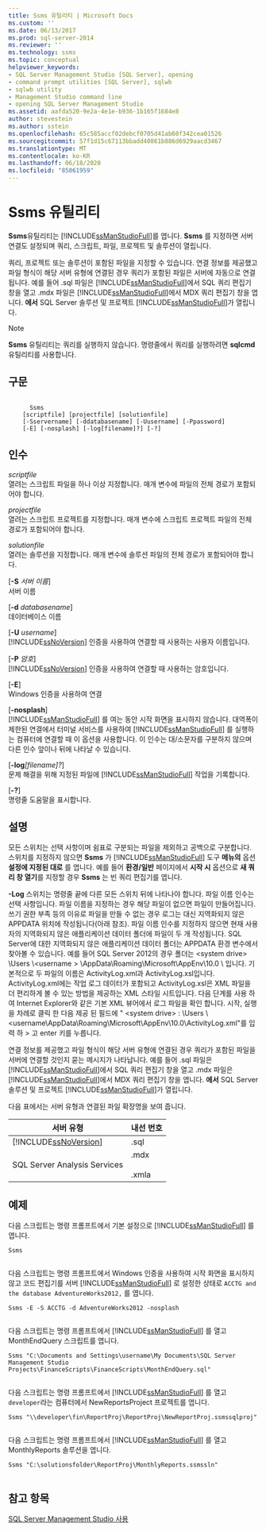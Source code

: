 ```yaml
---
title: Ssms 유틸리티 | Microsoft Docs
ms.custom: ''
ms.date: 06/13/2017
ms.prod: sql-server-2014
ms.reviewer: ''
ms.technology: ssms
ms.topic: conceptual
helpviewer_keywords:
- SQL Server Management Studio [SQL Server], opening
- command prompt utilities [SQL Server], sqlwb
- sqlwb utility
- Management Studio command line
- opening SQL Server Management Studio
ms.assetid: aafda520-9e2a-4e1e-b936-1b165f1684e8
author: stevestein
ms.author: sstein
ms.openlocfilehash: 65c585accf02debcf0705d41ab60f342cea01526
ms.sourcegitcommit: 57f1d15c67113bbadd40861b886d6929aacd3467
ms.translationtype: MT
ms.contentlocale: ko-KR
ms.lasthandoff: 06/18/2020
ms.locfileid: "85061959"
---
```

# <a name="ssms-utility"></a>Ssms 유틸리티
  **Ssms**유틸리티는 [!INCLUDE[ssManStudioFull](../includes/ssmanstudiofull-md.md)]를 엽니다. **Ssms** 를 지정하면 서버 연결도 설정되며 쿼리, 스크립트, 파일, 프로젝트 및 솔루션이 열립니다.  
  
 쿼리, 프로젝트 또는 솔루션이 포함된 파일을 지정할 수 있습니다. 연결 정보를 제공했고 파일 형식이 해당 서버 유형에 연결된 경우 쿼리가 포함된 파일은 서버에 자동으로 연결됩니다. 예를 들어 .sql 파일은 [!INCLUDE[ssManStudioFull](../includes/ssmanstudiofull-md.md)]에서 SQL 쿼리 편집기 창을 열고 .mdx 파일은 [!INCLUDE[ssManStudioFull](../includes/ssmanstudiofull-md.md)]에서 MDX 쿼리 편집기 창을 엽니다. **에서** SQL Server 솔루션 및 프로젝트 [!INCLUDE[ssManStudioFull](../includes/ssmanstudiofull-md.md)]가 열립니다.  
  
> [!NOTE]  
>  **Ssms** 유틸리티는 쿼리를 실행하지 않습니다. 명령줄에서 쿼리를 실행하려면 **sqlcmd** 유틸리티를 사용합니다.  
  
## <a name="syntax"></a>구문  
  
```  
  
      Ssms  
    [scriptfile] [projectfile] [solutionfile]  
    [-Sservername] [-ddatabasename] [-Uusername] [-Ppassword]   
    [-E] [-nosplash] [-log[filename]?] [-?]  
```  
  
## <a name="arguments"></a>인수  
 *scriptfile*  
 열려는 스크립트 파일을 하나 이상 지정합니다. 매개 변수에 파일의 전체 경로가 포함되어야 합니다.  
  
 *projectfile*  
 열려는 스크립트 프로젝트를 지정합니다. 매개 변수에 스크립트 프로젝트 파일의 전체 경로가 포함되어야 합니다.  
  
 *solutionfile*  
 열려는 솔루션을 지정합니다. 매개 변수에 솔루션 파일의 전체 경로가 포함되어야 합니다.  
  
 [**-S** _서버 이름_]  
 서버 이름  
  
 [**-d** _databasename_]  
 데이터베이스 이름  
  
 [**-U** _username_]  
 [!INCLUDE[ssNoVersion](../includes/ssnoversion-md.md)] 인증을 사용하여 연결할 때 사용하는 사용자 이름입니다.  
  
 [**-P** _암호_]  
 [!INCLUDE[ssNoVersion](../includes/ssnoversion-md.md)] 인증을 사용하여 연결할 때 사용하는 암호입니다.  
  
 [**-E**]  
 Windows 인증을 사용하여 연결  
  
 [**-nosplash**]  
 [!INCLUDE[ssManStudioFull](../includes/ssmanstudiofull-md.md)] 를 여는 동안 시작 화면을 표시하지 않습니다. 대역폭이 제한된 연결에서 터미널 서비스를 사용하여 [!INCLUDE[ssManStudioFull](../includes/ssmanstudiofull-md.md)] 를 실행하는 컴퓨터에 연결할 때 이 옵션을 사용합니다. 이 인수는 대/소문자를 구분하지 않으며 다른 인수 앞이나 뒤에 나타날 수 있습니다.  
  
 [**-log**_[filename]?_]  
 문제 해결을 위해 지정된 파일에 [!INCLUDE[ssManStudioFull](../includes/ssmanstudiofull-md.md)] 작업을 기록합니다.  
  
 [**-?**]  
 명령줄 도움말을 표시합니다.  
  
## <a name="remarks"></a>설명  
 모든 스위치는 선택 사항이며 쉼표로 구분되는 파일을 제외하고 공백으로 구분합니다. 스위치를 지정하지 않으면 **Ssms** 가 [!INCLUDE[ssManStudioFull](../includes/ssmanstudiofull-md.md)] 도구 **메뉴의** 옵션 **설정에 지정된 대로** 를 엽니다. 예를 들어 **환경/일반** 페이지에서 **시작 시** 옵션으로 **새 쿼리 창 열기**를 지정할 경우 **Ssms** 는 빈 쿼리 편집기를 엽니다.  
  
 **-Log** 스위치는 명령줄 끝에 다른 모든 스위치 뒤에 나타나야 합니다. 파일 이름 인수는 선택 사항입니다. 파일 이름을 지정하는 경우 해당 파일이 없으면 파일이 만들어집니다. 쓰기 권한 부족 등의 이유로 파일을 만들 수 없는 경우 로그는 대신 지역화되지 않은 APPDATA 위치에 작성됩니다(아래 참조). 파일 이름 인수를 지정하지 않으면 현재 사용자의 지역화되지 않은 애플리케이션 데이터 폴더에 파일이 두 개 작성됩니다. SQL Server에 대한 지역화되지 않은 애플리케이션 데이터 폴더는 APPDATA 환경 변수에서 찾아볼 수 있습니다. 예를 들어 SQL Server 2012의 경우 폴더는 \<system drive> \Users \\<username \> \AppData\Roaming\Microsoft\AppEnv\10.0 \\ 입니다. 기본적으로 두 파일의 이름은 ActivityLog.xml과 ActivityLog.xsl입니다. ActivityLog.xml에는 작업 로그 데이터가 포함되고 ActivityLog.xsl은 XML 파일을 더 편리하게 볼 수 있는 방법을 제공하는 XML 스타일 시트입니다. 다음 단계를 사용 하 여 Internet Explorer와 같은 기본 XML 뷰어에서 로그 파일을 확인 합니다. 시작, 실행을 차례로 클릭 한 다음 제공 된 필드에 " \<system drive> : \Users \\<username\AppData\Roaming\Microsoft\AppEnv\10.0\ActivityLog.xml"를 입력 하 \> 고 enter 키를 누릅니다.  
  
 연결 정보를 제공했고 파일 형식이 해당 서버 유형에 연결된 경우 쿼리가 포함된 파일을 서버에 연결할 것인지 묻는 메시지가 나타납니다. 예를 들어 .sql 파일은 [!INCLUDE[ssManStudioFull](../includes/ssmanstudiofull-md.md)]에서 SQL 쿼리 편집기 창을 열고 .mdx 파일은 [!INCLUDE[ssManStudioFull](../includes/ssmanstudiofull-md.md)]에서 MDX 쿼리 편집기 창을 엽니다. **에서** SQL Server 솔루션 및 프로젝트 [!INCLUDE[ssManStudioFull](../includes/ssmanstudiofull-md.md)]가 열립니다.  
  
 다음 표에서는 서버 유형과 연결된 파일 확장명을 보여 줍니다.  
  
|서버 유형|내선 번호|  
|-----------------|---------------|  
|[!INCLUDE[ssNoVersion](../includes/ssnoversion-md.md)]|.sql|  
|SQL Server Analysis Services|.mdx<br /><br /> .xmla|  
  
## <a name="examples"></a>예제  
 다음 스크립트는 명령 프롬프트에서 기본 설정으로 [!INCLUDE[ssManStudioFull](../includes/ssmanstudiofull-md.md)] 를 엽니다.  
  
```  
Ssms  
  
```  
  
 다음 스크립트는 명령 프롬프트에서 Windows 인증을 사용하여 시작 화면을 표시하지 않고 코드 편집기를 서버 [!INCLUDE[ssManStudioFull](../includes/ssmanstudiofull-md.md)] 로 설정한 상태로 `ACCTG and the database AdventureWorks2012,` 를 엽니다.  
  
```  
Ssms -E -S ACCTG -d AdventureWorks2012 -nosplash  
  
```  
  
 다음 스크립트는 명령 프롬프트에서 [!INCLUDE[ssManStudioFull](../includes/ssmanstudiofull-md.md)] 를 열고 MonthEndQuery 스크립트를 엽니다.  
  
```  
Ssms "C:\Documents and Settings\username\My Documents\SQL Server Management Studio Projects\FinanceScripts\FinanceScripts\MonthEndQuery.sql"  
  
```  
  
 다음 스크립트는 명령 프롬프트에서 [!INCLUDE[ssManStudioFull](../includes/ssmanstudiofull-md.md)] 를 열고 `developer`라는 컴퓨터에서 NewReportsProject 프로젝트를 엽니다.  
  
```  
Ssms "\\developer\fin\ReportProj\ReportProj\NewReportProj.ssmssqlproj"  
  
```  
  
 다음 스크립트는 명령 프롬프트에서 [!INCLUDE[ssManStudioFull](../includes/ssmanstudiofull-md.md)] 를 열고 MonthlyReports 솔루션을 엽니다.  
  
```  
Ssms "C:\solutionsfolder\ReportProj\MonthlyReports.ssmssln"  
  
```  
  
## <a name="see-also"></a>참고 항목  
 [SQL Server Management Studio 사용](../database-engine/use-sql-server-management-studio.md)  
  
  

